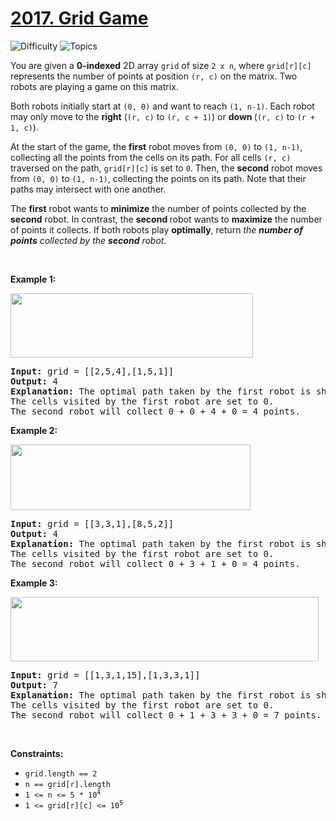 # [2017. Grid Game](https://leetcode.com/problems/grid-game)

![Difficulty](https://img.shields.io/badge/Difficulty-Medium-blue.svg) ![Topics](https://img.shields.io/badge/Topics-Array,%20Matrix,%20Prefix%20Sum-orange.svg)
<br/>

<p>You are given a <strong>0-indexed</strong> 2D array <code>grid</code> of size <code>2 x n</code>, where <code>grid[r][c]</code> represents the number of points at position <code>(r, c)</code> on the matrix. Two robots are playing a game on this matrix.</p>

<p>Both robots initially start at <code>(0, 0)</code> and want to reach <code>(1, n-1)</code>. Each robot may only move to the <strong>right</strong> (<code>(r, c)</code> to <code>(r, c + 1)</code>) or <strong>down </strong>(<code>(r, c)</code> to <code>(r + 1, c)</code>).</p>

<p>At the start of the game, the <strong>first</strong> robot moves from <code>(0, 0)</code> to <code>(1, n-1)</code>, collecting all the points from the cells on its path. For all cells <code>(r, c)</code> traversed on the path, <code>grid[r][c]</code> is set to <code>0</code>. Then, the <strong>second</strong> robot moves from <code>(0, 0)</code> to <code>(1, n-1)</code>, collecting the points on its path. Note that their paths may intersect with one another.</p>

<p>The <strong>first</strong> robot wants to <strong>minimize</strong> the number of points collected by the <strong>second</strong> robot. In contrast, the <strong>second </strong>robot wants to <strong>maximize</strong> the number of points it collects. If both robots play <strong>optimally</strong>, return <em>the <b>number of points</b> collected by the <strong>second</strong> robot.</em></p>

<p>&nbsp;</p>
<p><strong class="example">Example 1:</strong></p>
<img alt="" src="https://assets.leetcode.com/uploads/2021/09/08/a1.png" style="width: 388px; height: 103px;" />
<pre>
<strong>Input:</strong> grid = [[2,5,4],[1,5,1]]
<strong>Output:</strong> 4
<strong>Explanation:</strong> The optimal path taken by the first robot is shown in red, and the optimal path taken by the second robot is shown in blue.
The cells visited by the first robot are set to 0.
The second robot will collect 0 + 0 + 4 + 0 = 4 points.
</pre>

<p><strong class="example">Example 2:</strong></p>
<img alt="" src="https://assets.leetcode.com/uploads/2021/09/08/a2.png" style="width: 384px; height: 105px;" />
<pre>
<strong>Input:</strong> grid = [[3,3,1],[8,5,2]]
<strong>Output:</strong> 4
<strong>Explanation:</strong> The optimal path taken by the first robot is shown in red, and the optimal path taken by the second robot is shown in blue.
The cells visited by the first robot are set to 0.
The second robot will collect 0 + 3 + 1 + 0 = 4 points.
</pre>

<p><strong class="example">Example 3:</strong></p>
<img alt="" src="https://assets.leetcode.com/uploads/2021/09/08/a3.png" style="width: 493px; height: 103px;" />
<pre>
<strong>Input:</strong> grid = [[1,3,1,15],[1,3,3,1]]
<strong>Output:</strong> 7
<strong>Explanation: </strong>The optimal path taken by the first robot is shown in red, and the optimal path taken by the second robot is shown in blue.
The cells visited by the first robot are set to 0.
The second robot will collect 0 + 1 + 3 + 3 + 0 = 7 points.
</pre>

<p>&nbsp;</p>
<p><strong>Constraints:</strong></p>

<ul>
	<li><code>grid.length == 2</code></li>
	<li><code>n == grid[r].length</code></li>
	<li><code>1 &lt;= n &lt;= 5 * 10<sup>4</sup></code></li>
	<li><code>1 &lt;= grid[r][c] &lt;= 10<sup>5</sup></code></li>
</ul>

